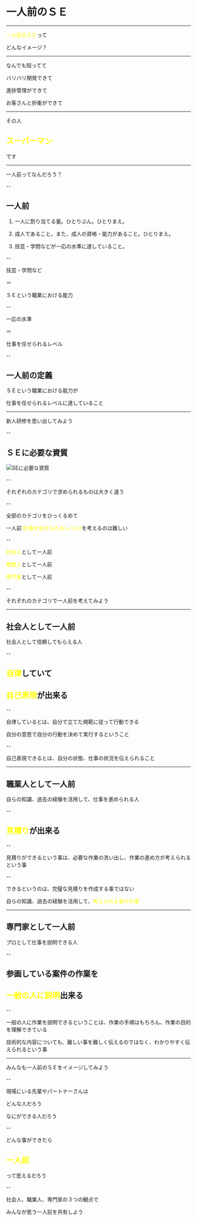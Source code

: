 
# 一人前のＳＥ

---

<span style="color:yellow">一人前のＳＥ</span>って

どんなイメージ？

---

なんでも知ってて
<!-- .element: class="fragment" data-fragment-index="1" -->

バリバリ開発できて
<!-- .element: class="fragment" data-fragment-index="2" -->

進捗管理ができて
<!-- .element: class="fragment" data-fragment-index="3" -->

お客さんと折衝ができて
<!-- .element: class="fragment" data-fragment-index="4" -->

---

その人

## <span style="color:yellow">スーパーマン</span>
<!-- .element: class="fragment" data-fragment-index="1" -->

です

---

一人前ってなんだろう？

--

## 一人前

1. 一人に割り当てる量。ひとりぶん。ひとりまえ。

1. 成人であること。また、成人の資格・能力があること。ひとりまえ。

1. 技芸・学問などが一応の水準に達していること。
<!-- .element: class="fragment highlight-current-blue" -->

--

技芸・学問など

＝

ＳＥという職業における能力

--

一応の水準

＝

仕事を任せられるレベル

--

## 一人前の定義

ＳＥという職業における能力が

仕事を任せられるレベルに達していること

---

新人研修を思い出してみよう

--

## ＳＥに必要な資質

![SEに必要な資質](SEに必要な資質.png)

--

それぞれのカテゴリで求められるものは大きく違う

--

全部のカテゴリをひっくるめて

一人前<span style="color:yellow">(仕事を任せられるレベル)</span>を考えるのは難しい

--

<span style="color:yellow">社会人</span>として一人前
<!-- .element: class="fragment" data-fragment-index="1" -->

<span style="color:yellow">職業人</span>として一人前
<!-- .element: class="fragment" data-fragment-index="2" -->

<span style="color:yellow">専門家</span>として一人前
<!-- .element: class="fragment" data-fragment-index="3" -->

--

それぞれのカテゴリで一人前を考えてみよう

---

## 社会人として一人前

社会人として信頼してもらえる人

--

## <span style="color:yellow">自律</span>していて

## <span style="color:yellow">自己表現</span>が出来る

--

自律しているとは、自分で立てた規範に従って行動できる

自分の意思で自分の行動を決めて実行するということ

--

自己表現できるとは、自分の状態、仕事の状況を伝えられること

---

## 職業人として一人前

自らの知識、過去の経験を活用して、仕事を進められる人

--

## <span style="color:yellow">見積り</span>が出来る

--

見積りができるという事は、必要な作業の洗い出し、作業の進め方が考えられるという事

--

できるというのは、完璧な見積りを作成する事ではない

自らの知識、過去の経験を活用して、<span style="color:yellow">考えられる事が大事</span>

---

## 専門家として一人前

プロとして仕事を説明できる人

--

## 参画している案件の作業を
## <span style="color:yellow">一般の人に説明</span>出来る

--

一般の人に作業を説明できるということは、作業の手順はもちろん、作業の目的を理解できている

技術的な内容についても、難しい事を難しく伝えるのではなく、わかりやすく伝えられるという事

---

みんなも一人前のＳＥをイメージしてみよう

--

現場にいる先輩やパートナーさんは

どんな人だろう

なにができる人だろう

--

どんな事ができたら

## <span style="color:yellow">一人前</span>

って思えるだろう

--

社会人、職業人、専門家の３つの観点で

みんなが思う一人前を共有しよう